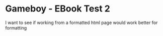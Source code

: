 # Gameboy - EBook Test 2
 I want to see if working from a formatted html page would work better for formatting
